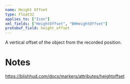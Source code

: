 ```yaml
---
name: Height Offset
type: Float32
applies_to: ["Icon"]
xml_fields: ["HeightOffset", "BHHeightOffset"]
protobuf_field: height_offset
---
```

A vertical offset of the object from the recorded position.

Notes
=====
https://blishhud.com/docs/markers/attributes/heightoffset
